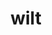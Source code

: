 ---
category: 4-letters
denotation: null
name: wilt
reference_link: https://www.etymonline.com/word/wilt
root_language: null
root_name: null
title: wilt
type: free
word_sums:
- respelling: wilt
  sum: 'Wilt + '
---